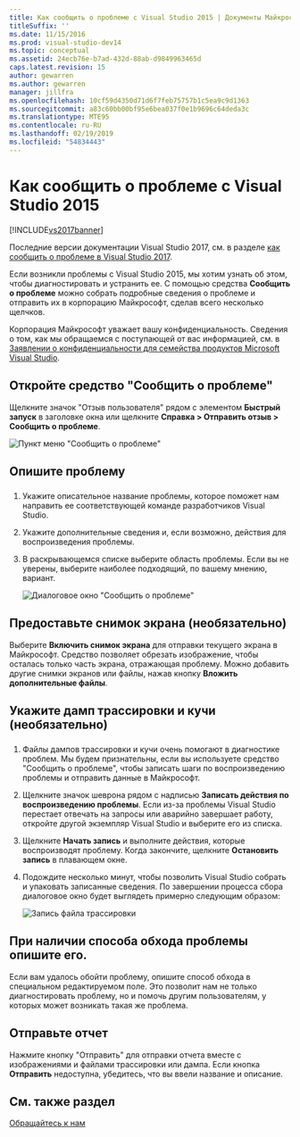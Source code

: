 ```yaml
---
title: Как сообщить о проблеме с Visual Studio 2015 | Документы Майкрософт
titleSuffix: ''
ms.date: 11/15/2016
ms.prod: visual-studio-dev14
ms.topic: conceptual
ms.assetid: 24ecb76e-b7ad-432d-88ab-d9849963465d
caps.latest.revision: 15
author: gewarren
ms.author: gewarren
manager: jillfra
ms.openlocfilehash: 10cf59d4350d71d6f7feb75757b1c5ea9c9d1363
ms.sourcegitcommit: a83c60bb00bf95e6bea037f0e1b9696c64deda3c
ms.translationtype: MTE95
ms.contentlocale: ru-RU
ms.lasthandoff: 02/19/2019
ms.locfileid: "54834443"
---
```

# <a name="how-to-report-a-problem-with-visual-studio-2015"></a>Как сообщить о проблеме с Visual Studio 2015
[!INCLUDE[vs2017banner](../includes/vs2017banner.md)]

Последние версии документации Visual Studio 2017, см. в разделе [как сообщить о проблеме в Visual Studio 2017](/visualstudio/ide/how-to-report-a-problem-with-visual-studio-2017).

Если возникли проблемы с Visual Studio 2015, мы хотим узнать об этом, чтобы диагностировать и устранить ее.  С помощью средства **Сообщить о проблеме** можно собрать подробные сведения о проблеме и отправить их в корпорацию Майкрософт, сделав всего несколько щелчков.

 Корпорация Майкрософт уважает вашу конфиденциальность. Сведения о том, как мы обращаемся с поступающей от вас информацией, см. в [Заявлении о конфиденциальности для семейства продуктов Microsoft Visual Studio](https://www.visualstudio.com/dn948229).

## <a name="open-the-report-a-problem-tool"></a>Откройте средство "Сообщить о проблеме"
 Щелкните значок "Отзыв пользователя" рядом с элементом **Быстрый запуск** в заголовке окна или щелкните **Справка > Отправить отзыв > Сообщить о проблеме**.

 ![Пункт меню "Сообщить о проблеме"](../ide/media/report-a-problem-menu-item.png "Пункт меню \"Сообщить о проблеме\"")

## <a name="describe-the-problem"></a>Опишите проблему

###  <a name="describe_the_problem"></a>

1. Укажите описательное название проблемы, которое поможет нам направить ее соответствующей команде разработчиков Visual Studio.

2. Укажите дополнительные сведения и, если возможно, действия для воспроизведения проблемы.

3. В раскрывающемся списке выберите область проблемы. Если вы не уверены, выберите наиболее подходящий, по вашему мнению, вариант.

   ![Диалоговое окно "Сообщить о проблеме"](../ide/media/report-a-problem-dialog.png "Диалоговое окно \"Сообщить о проблеме\"")

## <a name="provide-a-screenshot-optional"></a>Предоставьте снимок экрана (необязательно)
 Выберите **Включить снимок экрана** для отправки текущего экрана в Майкрософт. Средство позволяет обрезать изображение, чтобы осталась только часть экрана, отражающая проблему. Можно добавить другие снимки экранов или файлы, нажав кнопку **Вложить дополнительные файлы**.

## <a name="provide-a-trace-and-heap-dump-optional"></a>Укажите дамп трассировки и кучи (необязательно)

###  <a name="provide_a_trace_and_heap_dump"></a>

1.  Файлы дампов трассировки и кучи очень помогают в диагностике проблем.   Мы будем признательны, если вы используете средство "Сообщить о проблеме", чтобы записать шаги по воспроизведению проблемы и отправить данные в Майкрософт.

2.  Щелкните значок шеврона рядом с надписью **Записать действия по воспроизведению проблемы**. Если из-за проблемы Visual Studio перестает отвечать на запросы или аварийно завершает работу, откройте другой экземпляр Visual Studio и выберите его из списка.

3.  Щелкните **Начать запись** и выполните действия, которые воспроизводят проблему. Когда закончите, щелкните **Остановить запись** в плавающем окне.

4.  Подождите несколько минут, чтобы позволить Visual Studio собрать и упаковать записанные сведения. По завершении процесса сбора диалоговое окно будет выглядеть примерно следующим образом:

     ![Запись файла трассировки](../ide/media/record-a-trace-file.png "Запись файла трассировки")

## <a name="describe-the-workaround-if-there-is-one"></a>При наличии способа обхода проблемы опишите его.
 Если вам удалось обойти проблему, опишите способ обхода в специальном редактируемом поле. Это позволит нам не только диагностировать проблему, но и помочь другим пользователям, у которых может возникать такая же проблема.

## <a name="submit-the-report"></a>Отправьте отчет
 Нажмите кнопку "Отправить" для отправки отчета вместе с изображениями и файлами трассировки или дампа. Если кнопка **Отправить** недоступна, убедитесь, что вы ввели название и описание.

## <a name="see-also"></a>См. также раздел
 [Обращайтесь к нам](../ide/talk-to-us.md)
